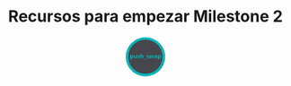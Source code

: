 
<h1 align="center" width="100%">Recursos para empezar Milestone 2</h1>


<p align="center" width="100%"><a href="push_swap"><img src="push_swap.png" width="72" /></a></p>
